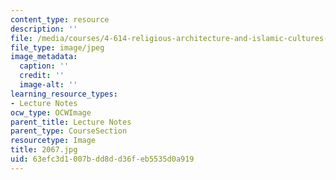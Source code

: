 ```yaml
---
content_type: resource
description: ''
file: /media/courses/4-614-religious-architecture-and-islamic-cultures-fall-2002/63efc3d1007bdd8dd36feb5535d0a919_2067.jpg
file_type: image/jpeg
image_metadata:
  caption: ''
  credit: ''
  image-alt: ''
learning_resource_types:
- Lecture Notes
ocw_type: OCWImage
parent_title: Lecture Notes
parent_type: CourseSection
resourcetype: Image
title: 2067.jpg
uid: 63efc3d1-007b-dd8d-d36f-eb5535d0a919
---
```

